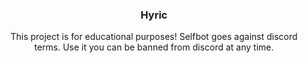 <h3 align="center">Hyric</h3>

<p align="center">
  This project is for educational purposes! Selfbot goes against discord terms. Use it you can be banned from discord at any time.
</p>

